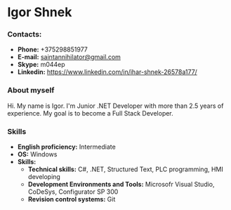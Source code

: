 # Igor Shnek

### Contacts:
- **Phone:** +375298851977
- **E-mail:** saintannihilator@gmail.com
- **Skype:** m044ep
- **Linkedin:** https://www.linkedin.com/in/ihar-shnek-26578a177/

### About myself
Hi. My name is Igor. I'm Junior .NET Developer with more than 2.5 years of experience. 
My goal is to become a Full Stack Developer.

### Skills
- **English proficiency:** Intermediate
- **OS:** Windows
- **Skills:**
    - **Technical skills:** C#, .NET, Structured Text, PLC programming, HMI developing
    - **Development Environments and Tools:** Microsofr Visual Studio, CoDeSys, Configurator SP 300
    - **Revision control systems:** Git
